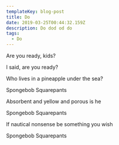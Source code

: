```yaml
---
templateKey: blog-post
title: Do
date: 2019-03-25T00:44:32.159Z
description: Do dod od do
tags:
  - Do
---
```

  Are you ready, kids?

I said, are you ready?



Who lives in a pineapple under the sea?

Spongebob Squarepants

Absorbent and yellow and porous is he

Spongebob Squarepants



If nautical nonsense be something you wish

Spongebob Squarepants
